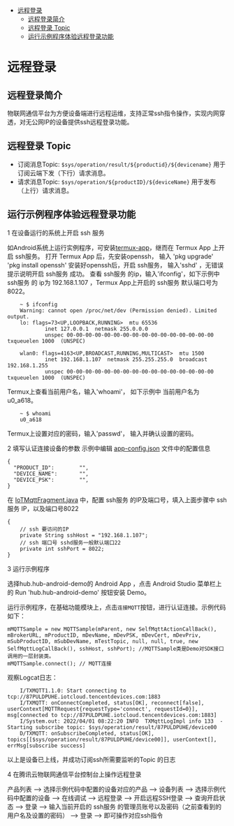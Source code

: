 * [远程登录](#远程登录)
  * [远程登录简介](#远程登录简介)
  * [远程登录 Topic](#远程登录-Topic)
  * [运行示例程序体验远程登录功能](#运行示例程序体验远程登录功能)

# 远程登录
## 远程登录简介
物联网通信平台为方便设备端进行远程运维，支持正常ssh指令操作，实现内网穿透，对无公网IP的设备提供ssh远程登录功能。

## 远程登录 Topic
* 订阅消息Topic: `$sys/operation/result/${productid}/${devicename}`  用于订阅云端下发（下行）请求消息。
* 请求消息Topic: `$sys/operation/${productID}/${deviceName}`  用于发布（上行）请求消息。

## 运行示例程序体验远程登录功能

1 在设备运行的系统上开启 ssh 服务

如Android系统上运行实例程序，可安装[termux-app](https://github.com/termux/termux-app)，继而在 Termux App 上开启 ssh服务。
打开 Termux App 后，先安装openssh， 输入 'pkg upgrade' 'pkg install openssh'
安装好openssh后，开启 ssh服务， 输入'sshd' ，无错误提示说明开启 ssh服务 成功。
查看 ssh服务 的ip，输入'ifconfig'，如下示例中 ssh服务 的 ip为 192.168.1.107 ，Termux App上开启的 ssh服务 默认端口号为8022。
```
    ~ $ ifconfig
    Warning: cannot open /proc/net/dev (Permission denied). Limited output.
    lo: flags=73<UP,LOOPBACK,RUNNING>  mtu 65536
            inet 127.0.0.1  netmask 255.0.0.0
            unspec 00-00-00-00-00-00-00-00-00-00-00-00-00-00-00-00  txqueuelen 1000  (UNSPEC)

    wlan0: flags=4163<UP,BROADCAST,RUNNING,MULTICAST>  mtu 1500
            inet 192.168.1.107  netmask 255.255.255.0  broadcast 192.168.1.255
            unspec 00-00-00-00-00-00-00-00-00-00-00-00-00-00-00-00  txqueuelen 1000  (UNSPEC)
```
Termux上查看当前用户名，输入'whoami'， 如下示例中 当前用户名为 u0_a618。
```
    ~ $ whoami
    u0_a618
```
Termux上设置对应的密码，输入'passwd'， 输入并确认设置的密码。

2 填写认证连接设备的参数
示例中编辑 [app-config.json](../../../hub-android-demo/src/main/assets/app-config.json) 文件中的配置信息
```
{
  "PRODUCT_ID":        "",
  "DEVICE_NAME":       "",
  "DEVICE_PSK":        "",
}
```
在 [IoTMqttFragment.java](../../../hub-android-demo/src/main/java/com/tencent/iot/hub/device/android/app/IoTMqttFragment.java) 中，配置 ssh服务 的IP及端口号，填入上面步骤中 ssh服务 IP，以及端口号8022
```
{
    // ssh 要访问的IP
    private String sshHost = "192.168.1.107";
    // ssh 端口号 sshd服务一般默认端口22
    private int sshPort = 8022;
}
```

3 运行示例程序

选择hub.hub-android-demo的 Android App ，点击 Android Studio 菜单栏上的 Run 'hub.hub-android-demo' 按钮安装 Demo。

运行示例程序，在基础功能模块上，点击`连接MQTT`按钮，进行认证连接。示例代码如下：

```
mMQTTSample = new MQTTSample(mParent, new SelfMqttActionCallBack(), mBrokerURL, mProductID, mDevName, mDevPSK, mDevCert, mDevPriv, mSubProductID, mSubDevName, mTestTopic, null, null, true, new SelfMqttLogCallBack(), sshHost, sshPort); //MQTTSample类是Demo对SDK接口调用的一层封装类。
mMQTTSample.connect(); // MQTT连接
```

观察Logcat日志：
```
    I/TXMQTT1.1.0: Start connecting to tcp://87PULDPUHE.iotcloud.tencentdevices.com:1883
    I/TXMQTT: onConnectCompleted, status[OK], reconnect[false], userContext[MQTTRequest{requestType='connect', requestId=0}], msg[connected to tcp://87PULDPUHE.iotcloud.tencentdevices.com:1883]
    I/System.out: 2022/04/01 08:22:20 INFO  TXMqttLogImpl info 133  - Starting subscribe topic: $sys/operation/result/87PULDPUHE/device00
    D/TXMQTT: onSubscribeCompleted, status[OK], topics[[$sys/operation/result/87PULDPUHE/device00]], userContext[], errMsg[subscribe success]
```
以上是设备已上线，并成功订阅ssh所需要监听的Topic 的日志

4 在腾讯云物联网通信平台控制台上操作远程登录

产品列表 --> 选择示例代码中配置的设备对应的产品 --> 设备列表 --> 选择示例代码中配置的设备 --> 在线调试 --> 远程登录 --> 开启远程SSH登录 --> 查询开启状态 --> 登录 --> 输入当前开启的 ssh服务 的管理员账号以及密码（之前查看到的用户名及设置的密码） --> 登录 --> 即可操作对应ssh指令  